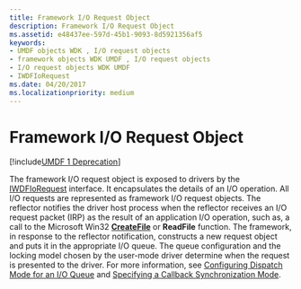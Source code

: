 ```yaml
---
title: Framework I/O Request Object
description: Framework I/O Request Object
ms.assetid: e48437ee-597d-45b1-9093-8d5921356af5
keywords:
- UMDF objects WDK , I/O request objects
- framework objects WDK UMDF , I/O request objects
- I/O request objects WDK UMDF
- IWDFIoRequest
ms.date: 04/20/2017
ms.localizationpriority: medium
---
```


# Framework I/O Request Object


[!include[UMDF 1 Deprecation](../includes/umdf-1-deprecation.md)]

The framework I/O request object is exposed to drivers by the [IWDFIoRequest](/windows-hardware/drivers/ddi/wudfddi/nn-wudfddi-iwdfiorequest) interface. It encapsulates the details of an I/O operation. All I/O requests are represented as framework I/O request objects. The reflector notifies the driver host process when the reflector receives an I/O request packet (IRP) as the result of an application I/O operation, such as, a call to the Microsoft Win32 [**CreateFile**](/windows/desktop/api/fileapi/nf-fileapi-createfilea) or **ReadFile** function. The framework, in response to the reflector notification, constructs a new request object and puts it in the appropriate I/O queue. The queue configuration and the locking model chosen by the user-mode driver determine when the request is presented to the driver. For more information, see [Configuring Dispatch Mode for an I/O Queue](configuring-dispatch-mode-for-an-i-o-queue.md) and [Specifying a Callback Synchronization Mode](specifying-a-callback-synchronization-mode.md).

 

